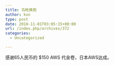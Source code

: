 ```yaml
---
title: 鸟枪换炮
author: kxn
type: post
date: 2018-11-01T03:05:15+00:00
url: /index.php/archives/372
categories:
  - Uncategorized

---
```

感谢65人民币的 $150 AWS 代金卷，日本AWS达成。